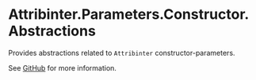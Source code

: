 # Attribinter.Parameters.Constructor.Abstractions

Provides abstractions related to `Attribinter` constructor-parameters.

See [GitHub](https://github.com/Attribinter/Attribinter.Parameters.Constructor) for more information.